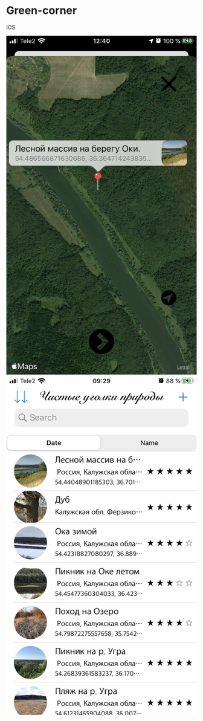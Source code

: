 # Green-corner
IOS

![](https://github.com/chuviy/Green-corner/blob/main/Green%20corner/Support%20files/Assets.xcassets/About%20the%20project/0E3D1208-AD60-447A-B86B-18FFD3D9276F.imageset/0E3D1208-AD60-447A-B86B-18FFD3D9276F.png?raw=true)
![](https://github.com/chuviy/Green-corner/blob/main/Green%20corner/Support%20files/Assets.xcassets/About%20the%20project/15FDD920-6EFD-4527-92E2-56C186D63C6B.imageset/15FDD920-6EFD-4527-92E2-56C186D63C6B.png?raw=true)
